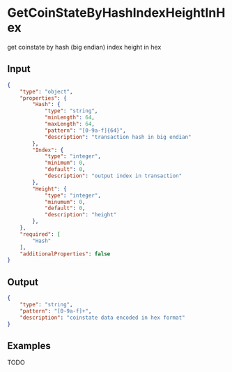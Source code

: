 # GetCoinStateByHashIndexHeightInHex

get coinstate by hash (big endian) index height in hex

## Input

```json
{
    "type": "object",
    "properties": {
        "Hash": {
            "type": "string",
            "minLength": 64,
            "maxLength": 64,
            "pattern": "[0-9a-f]{64}",
            "description": "transaction hash in big endian"
        },
        "Index": {
            "type": "integer",
            "minimum": 0,
            "default": 0,
            "description": "output index in transaction"
        },
        "Height": {
            "type": "integer",
            "minumum": 0,
            "default": 0,
            "description": "height"
        },
    },
    "required": [
        "Hash"
    ],
    "additionalProperties": false
}
```

## Output

```json
{
    "type": "string",
    "pattern": "[0-9a-f]+",
    "description": "coinstate data encoded in hex format"
}
```

## Examples

TODO

